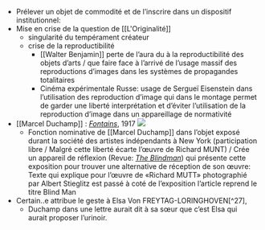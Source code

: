 - Prélever un objet de commodité et de l’inscrire dans un dispositif institutionnel:
- Mise en crise de la question de [[L'Originalité]]
	- singularité du tempérament créateur
	- crise de la reproductibilité
		- [[Walter Benjamin]] perte de l’aura du à la reproductibilité des objets d’arts / que faire face à l’arrivé de l’usage massif des reproductions d’images dans les systèmes de propagandes totalitaires
		- Cinéma expérimentale Russe: usage de Sergueï Eisenstein dans l’utilisation des reproduction d’image qui dans le montage permet de garder une liberté interprétation et d’éviter l’utilisation de la reproduction d’image dans un appareillage de normativité
- [[Marcel Duchamp]] : [*Fontains*](https://upload.wikimedia.org/wikipedia/commons/f/fa/Fontaine_Duchamp.jpg), 1917 ![](https://upload.wikimedia.org/wikipedia/commons/f/fa/Fontaine_Duchamp.jpg)
	- Fonction nominative de [[Marcel Duchamp]] dans l’objet exposé durant la société des artistes indépendants à New York (participation libre / Malgré cette liberté écarte l’œuvre de Richard MUNT) / Crée un appareil de réflexion (Revue: [*The Blindman*](https://upload.wikimedia.org/wikipedia/commons/2/29/The_Blind_Man%2C_issue_1%2C_April_1917.jpg)) qui présente cette exposition pour trouver une alternative de réception de son œuvre: Texte qui explique pour l’œuvre de «Richard MUTT»  photographié par Albert Stieglitz est passé à coté de l’exposition l’article reprend le titre Blind Man
- Certain..e attribue le geste à Elsa Von FREYTAG-LORINGHOVEN[^27],
	- Duchamp dans une lettre aurait dit à sa sœur que c’est Elsa qui aurait proposer l’urinoir.